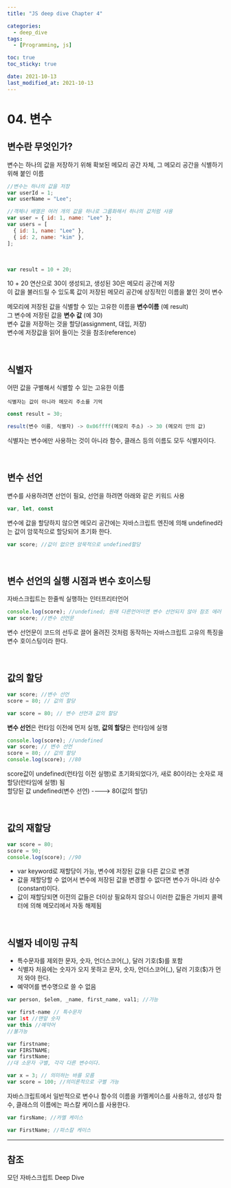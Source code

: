 ```yaml
---
title: "JS deep dive Chapter 4"

categories:
  - deep_dive
tags:
  - [Programming, js]

toc: true
toc_sticky: true

date: 2021-10-13
last_modified_at: 2021-10-13
---
```


# 04. 변수

## 변수란 무엇인가?

변수는 하나의 값을 저장하기 위해 확보된 메모리 공간 자체, 그 메모리 공간을 식별하기 위해 붙인 이름

```javascript
//변수는 하나의 값을 저장
var userId = 1;
var userName = "Lee";

//객체나 배열은 여러 개의 값을 하나로 그룹화해서 하나의 값처럼 사용
var user = { id: 1, name: "Lee" };
var users = [
  { id: 1, name: "Lee" },
  { id: 2, name: "kim" },
];
```

<br />

```javascript
var result = 10 + 20;
```

10 + 20 연산으로 30이 생성되고, 생성된 30은 메모리 공간에 저장 <br />
이 값을 불러드릴 수 있도록 값이 저장된 메모리 공간에 상징적인 이름을 붙인 것이 변수

메모리에 저장된 값을 식별할 수 있는 고유한 이름을 **변수이름** (예 result) <br />
그 변수에 저장된 값을 **변수 값** (예 30) <br />
변수 값을 저장하는 것을 할당(assignment, 대입, 저장) <br />
변수에 저장값을 읽어 들이는 것을 참조(reference)

<br />

## 식별자

어떤 값을 구별해서 식별할 수 있는 고유한 이름 <br />

```
식별자는 값이 아니라 메모리 주소를 기억
```

```javascript
const result = 30;

result(변수 이름, 식별자) -> 0x06ffff(메모리 주소) -> 30 (메모리 안의 값)
```

식별자는 변수에만 사용하는 것이 아니라 함수, 클래스 등의 이름도 모두 식별자이다.

<br />

## 변수 선언

변수를 사용하려면 선언이 필요, 선언을 하려면 아래와 같은 키워드 사용

```javascript
var, let, const
```

변수에 값을 할당하지 않으면 메모리 공간에는 자바스크립트 엔진에 의해 undefined라는 값이 암묵적으로 할당되어 초기화 한다.

```javascript
var score; //값이 없으면 암묵적으로 undefined할당
```

<br />

## 변수 선언의 실행 시점과 변수 호이스팅

자바스크립트는 한줄씩 실행하는 인터프리터언어

```javascript
console.log(score); //undefined; 원래 다른언어이면 변수 선언되지 않아 참조 에러 발생
var score; //변수 선언문
```

변수 선언문이 코드의 선두로 끌어 올려진 것처럼 동작하는 자바스크립트 고유의 특징을 변수 호이스팅이라 한다.

<br />

## 값의 할당

```javascript
var score; //변수 선언
score = 80; // 값의 할당
```

```javascript
var score = 80; // 변수 선언과 값의 할당
```

**변수 선언**은 런타임 이전에 먼저 실행, **값의 할당**은 런타임에 실행

```javascript
console.log(score); //undefined
var score; // 변수 선언
score = 80; // 값의 할당
console.log(score); //80
```

score값이 undefined(런타임 이전 실행)로 초기화되었다가, 새로 80이라는 숫자로 재할당(런타임에 실행) 됨<br />
할당된 값 undefined(변수 선언) ----> 80(값의 할당)

<br />

## 값의 재할당

```javascript
var score = 80;
score = 90;
console.log(score); //90
```

- var keyword로 재할당이 가능, 변수에 저장된 값을 다른 값으로 변경 <br />
- 값을 재할당할 수 없어서 변수에 저장된 값을 변경할 수 없다면 변수가 아니라 상수(constant)이다.
- 값이 재할당되면 이전의 값들은 더이상 필요하지 않으니 이러한 값들은 가비지 콜렉터에 의해 메모리에서 자동 해제됨

<br />

## 식별자 네이밍 규칙

- 특수문자를 제외한 문자, 숫자, 언더스코어(\_), 달러 기호($)를 포함
- 식별자 처음에는 숫자가 오지 못하고 문자, 숫자, 언더스코어(\_), 달러 기호($)가 먼저 와야 한다.
- 예약어를 변수명으로 쓸 수 없음

```javascript
var person, $elem, _name, first_name, val1; //가능
```

```javascript
var first-name // 특수문자
var 1st //맨앞 숫자
var this //예약어
//불가능
```

```javascript
var firstname;
var FIRSTNAME;
var firstName;
//대 소문자 구별, 각각 다른 변수이다.
```

```javascript
var x = 3; // 의미하는 바를 모름
var score = 100; //의미론적으로 구별 가능
```

자바스크립트에서 일반적으로 변수나 함수의 이름을 카멜케이스를 사용하고, 생성자 함수, 클래스의 이름에는 파스칼 케이스를 사용한다.

```javascript
var firsName; //카멜 케이스

var FirstName; //파스칼 케이스
```

---

## 참조

모던 자바스크립트 Deep Dive
